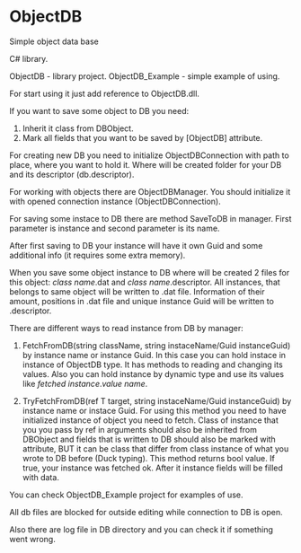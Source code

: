 # ObjectDB
Simple object data base

C# library.

ObjectDB - library project.
ObjectDB_Example - simple example of using.

For start using it just add reference to ObjectDB.dll.

If you want to save some object to DB you need:
1) Inherit it class from DBObject.
2) Mark all fields that you want to be saved by [ObjectDB] attribute.

For creating new DB you need to initialize ObjectDBConnection with path to place, where you want to hold it.
Where will be created folder for your DB and its descriptor (db.descriptor).

For working with objects there are ObjectDBManager. You should initialize it with opened connection instance (ObjectDBConnection).

For saving some instace to DB there are method SaveToDB in manager. First parameter is instance and second parameter is its name.

After first saving to DB your instance will have it own Guid and some additional info (it requires some extra memory).

When you save some object instance to DB where will be created 2 files for this object: *class name*.dat and *class name*.descriptor.
All instances, that belongs to same object will be written to .dat file. Information of their amount, positions in .dat file and unique instance Guid will be written to .descriptor.


There are different ways to read instance from DB by manager:
1) FetchFromDB(string className, string instaceName/Guid instanceGuid) by instance name or instance Guid.
   In this case you can hold instace in instance of ObjectDB type. It has methods to reading and changing its values.
   Also you can hold instance by dynamic type and use its values like *fetched instance*.*value name*.  
   
2) TryFetchFromDB<T>(ref T target, string instaceName/Guid instanceGuid) by instance name or instace Guid.
   For using this method you need to have initialized instance of object you need to fetch. Class of instance that you you pass by ref in      arguments should also be inherited from DBObject and fields that is written to DB should also be marked with attribute, BUT it can be      class that differ from class instance of what you wrote to DB before (Duck typing). This method returns bool value. If true, your          instance was fetched ok. After it instance fields will be filled with data.
  
You can check ObjectDB_Example project for examples of use.

All db files are blocked for outside editing while connection to DB is open.

Also there are log file in DB directory and you can check it if something went wrong.
